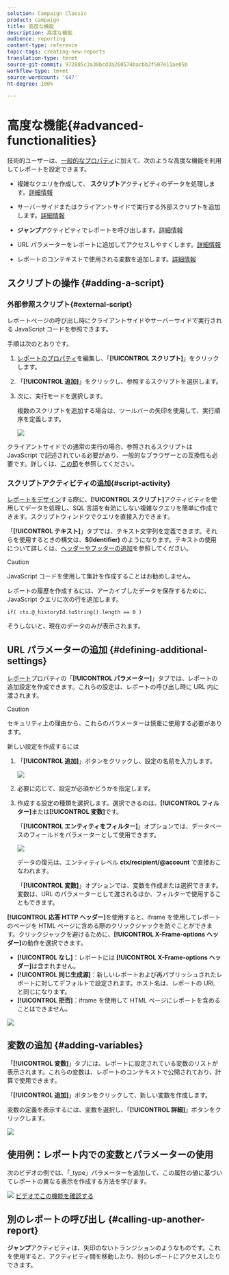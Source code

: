 ```yaml
---
solution: Campaign Classic
product: campaign
title: 高度な機能
description: 高度な機能
audience: reporting
content-type: reference
topic-tags: creating-new-reports
translation-type: tm+mt
source-git-commit: 972885c3a38bcd3a260574bacbb3f507e11ae05b
workflow-type: tm+mt
source-wordcount: '647'
ht-degree: 100%

---
```



# 高度な機能{#advanced-functionalities}

技術的ユーザーは、[一般的なプロパティ](../../reporting/using/properties-of-the-report.md)に加えて、次のような高度な機能を利用してレポートを設定できます。

* 複雑なクエリを作成して、 **スクリプト**&#x200B;アクティビティのデータを処理します。[詳細情報](#script-activity)

* サーバーサイドまたはクライアントサイドで実行する外部スクリプトを追加します。[詳細情報](#external-script)

* **ジャンプ**&#x200B;アクティビティでレポートを呼び出します。[詳細情報](#calling-up-another-report)

* URL パラメーターをレポートに追加してアクセスしやすくします。[詳細情報](#calling-up-another-report)

* レポートのコンテキストで使用される変数を追加します。[詳細情報](#adding-variables)

## スクリプトの操作 {#adding-a-script}

### 外部参照スクリプト{#external-script}

レポートページの呼び出し時にクライアントサイドやサーバーサイドで実行される JavaScript コードを参照できます。

手順は次のとおりです。

1. [レポートのプロパティ](../../reporting/using/properties-of-the-report.md)を編集し、「**[!UICONTROL スクリプト]**」をクリックします。
1. 「**[!UICONTROL 追加]**」をクリックし、参照するスクリプトを選択します。
1. 次に、実行モードを選択します。

   複数のスクリプトを追加する場合は、ツールバーの矢印を使用して、実行順序を定義します。

   ![](assets/reporting_custom_js.png)

クライアントサイドでの通常の実行の場合、参照されるスクリプトは JavaScript で記述されている必要があり、一般的なブラウザーとの互換性も必要です。詳しくは、[この節](../../web/using/web-forms-answers.md)を参照してください。

### スクリプトアクティビティの追加{#script-activity}

[レポートをデザイン](../../reporting/using/creating-a-new-report.md#modelizing-the-chart)する際に、**[!UICONTROL スクリプト]**&#x200B;アクティビティを使用してデータを処理し、SQL 言語を有効にしない複雑なクエリを簡単に作成できます。スクリプトウィンドウでクエリを直接入力できます。

「**[!UICONTROL テキスト]**」タブでは、テキスト文字列を定義できます。それらを使用するときの構文は、**$(Identifier)** のようになります。テキストの使用について詳しくは、[ヘッダーやフッターの追加](../../reporting/using/element-layout.md#adding-a-header-and-a-footer)を参照してください。

>[!CAUTION]
>
>JavaScript コードを使用して集計を作成することはお勧めしません。

レポートの履歴を作成するには、アーカイブしたデータを保存するために、JavaScript クエリに次の行を追加します。

```
if( ctx.@_historyId.toString().length == 0 )
```

そうしないと、現在のデータのみが表示されます。

## URL パラメーターの追加 {#defining-additional-settings}

[レポート](../../reporting/using/properties-of-the-report.md)プロパティの「**[!UICONTROL パラメーター]**」タブでは、レポートの追加設定を作成できます。これらの設定は、レポートの呼び出し時に URL 内に渡されます。

>[!CAUTION]
>
>セキュリティ上の理由から、これらのパラメーターは慎重に使用する必要があります。

新しい設定を作成するには

1. 「**[!UICONTROL 追加]**」ボタンをクリックし、設定の名前を入力します。

   ![](assets/s_ncs_advuser_report_properties_09a.png)

1. 必要に応じて、設定が必須かどうかを指定します。

1. 作成する設定の種類を選択します。選択できるのは、**[!UICONTROL フィルター]**&#x200B;または&#x200B;**[!UICONTROL 変数]**&#x200B;です。

   「**[!UICONTROL エンティティをフィルター]**」オプションでは、データベースのフィールドをパラメーターとして使用できます。

   ![](assets/s_ncs_advuser_report_properties_09b.png)

   データの復元は、エンティティレベル **ctx/recipient/@account** で直接おこなわれます。

   「**[!UICONTROL 変数]**」オプションでは、変数を作成または選択できます。変数は、URL のパラメーターとして渡されるほか、フィルターで使用することもできます。

**[!UICONTROL 応答 HTTP ヘッダー]**&#x200B;を使用すると、iframe を使用してレポートのページを HTML ページに含める際のクリックジャックを防ぐことができます。クリックジャックを避けるために、**[!UICONTROL X-Frame-options ヘッダー]**&#x200B;の動作を選択できます。

* **[!UICONTROL なし]**：レポートには **[!UICONTROL X-Frame-options ヘッダー]**&#x200B;は含まれません。
* **[!UICONTROL 同じ生成源]**：新しいレポートおよび再パブリッシュされたレポートに対してデフォルトで設定されます。ホスト名は、レポートの URL と同じになります。
* **[!UICONTROL 拒否]**：iframe を使用して HTML ページにレポートを含めることはできません。

![](assets/s_ncs_advuser_report_properties_09c.png)

## 変数の追加 {#adding-variables}

「**[!UICONTROL 変数]**」タブには、レポートに設定されている変数のリストが表示されます。これらの変数は、レポートのコンテキストで公開されており、計算で使用できます。

「**[!UICONTROL 追加]**」ボタンをクリックして、新しい変数を作成します。

変数の定義を表示するには、変数を選択し、「**[!UICONTROL 詳細]**」ボタンをクリックします。

![](assets/s_ncs_advuser_report_properties_10.png)

## 使用例：レポート内での変数とパラメーターの使用

次のビデオの例では、「_type」パラメーターを追加して、この属性の値に基づいてレポートの異なる表示を作成する方法を学びます。

![](assets/do-not-localize/how-to-video.png) [ビデオでこの機能を確認する](https://helpx.adobe.com/campaign/classic/how-to/add-url-parameter-in-acv6.html?playlist=/ccx/v1/collection/product/campaign/classic/segment/business-practitioners/explevel/intermediate/applaunch/how-to-4/collection.ccx.js&amp;ref=helpx.adobe.com)


## 別のレポートの呼び出し {#calling-up-another-report}

**ジャンプ**&#x200B;アクティビティは、矢印のないトランジションのようなものです。これを使用すると、アクティビティ間を移動したり、別のレポートにアクセスしたりできます。
